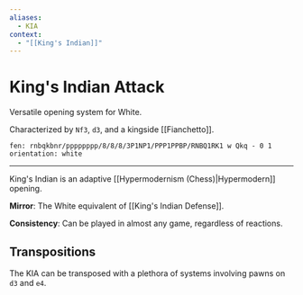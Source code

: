 ```yaml
---
aliases:
  - KIA
context:
  - "[[King's Indian]]"
---
```


# King's Indian Attack

Versatile opening system for White.

Characterized by `Nf3`, `d3`, and a kingside [[Fianchetto]].

```chesser
fen: rnbqkbnr/pppppppp/8/8/8/3P1NP1/PPP1PPBP/RNBQ1RK1 w Qkq - 0 1
orientation: white
```

---

King's Indian is an adaptive [[Hypermodernism (Chess)|Hypermodern]] opening.

**Mirror**: The White equivalent of [[King's Indian Defense]].

**Consistency**: Can be played in almost any game, regardless of reactions.

## Transpositions

The KIA can be transposed with a plethora of systems involving pawns on `d3` and `e4`.

